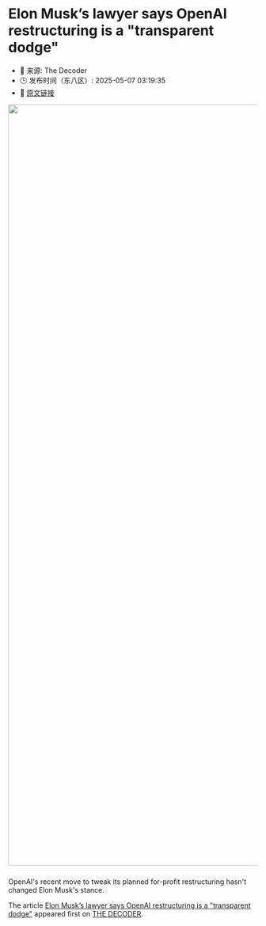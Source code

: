 # Elon Musk’s lawyer says OpenAI restructuring is a "transparent dodge"
- 📅 来源: The Decoder
- 🕒 发布时间（东八区）: 2025-05-07 03:19:35
- 🔗 [原文链接](https://the-decoder.com/elon-musks-lawyer-says-openai-restructuring-is-a-transparent-dodge/)

<p><img alt="" class="attachment-full size-full wp-post-image" height="1024" src="https://the-decoder.com/wp-content/uploads/2025/05/openai_vs_musk_boxing.png" style="height: auto; margin-bottom: 10px;" width="1536" /></p>
<p>        OpenAI's recent move to tweak its planned for-profit restructuring hasn't changed Elon Musk's stance.</p>
<p>The article <a href="https://the-decoder.com/elon-musks-lawyer-says-openai-restructuring-is-a-transparent-dodge/">Elon Musk’s lawyer says OpenAI restructuring is a &quot;transparent dodge&quot;</a> appeared first on <a href="https://the-decoder.com">THE DECODER</a>.</p>